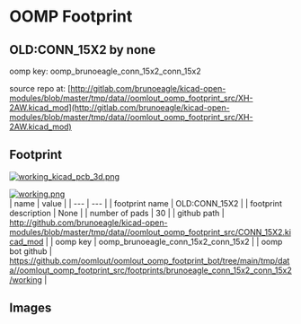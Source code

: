 # OOMP Footprint  
## OLD:CONN_15X2  by none  
  
oomp key: oomp_brunoeagle_conn_15x2_conn_15x2  
  
source repo at: [http://gitlab.com/brunoeagle/kicad-open-modules/blob/master/tmp/data//oomlout_oomp_footprint_src/XH-2AW.kicad_mod](http://gitlab.com/brunoeagle/kicad-open-modules/blob/master/tmp/data//oomlout_oomp_footprint_src/XH-2AW.kicad_mod)  
## Footprint  
  
[![working_kicad_pcb_3d.png](working_kicad_pcb_3d_600.png)](working_kicad_pcb_3d.png)  
  
[![working.png](working_600.png)](working.png)  
| name | value | 
| --- | --- | 
| footprint name | OLD:CONN_15X2 | 
| footprint description | None | 
| number of pads | 30 | 
| github path | http://github.com/brunoeagle/kicad-open-modules/blob/master/tmp/data//oomlout_oomp_footprint_src/CONN_15X2.kicad_mod | 
| oomp key | oomp_brunoeagle_conn_15x2_conn_15x2 | 
| oomp bot github | https://github.com/oomlout/oomlout_oomp_footprint_bot/tree/main/tmp/data//oomlout_oomp_footprint_src/footprints/brunoeagle_conn_15x2_conn_15x2/working | 
## Images  
